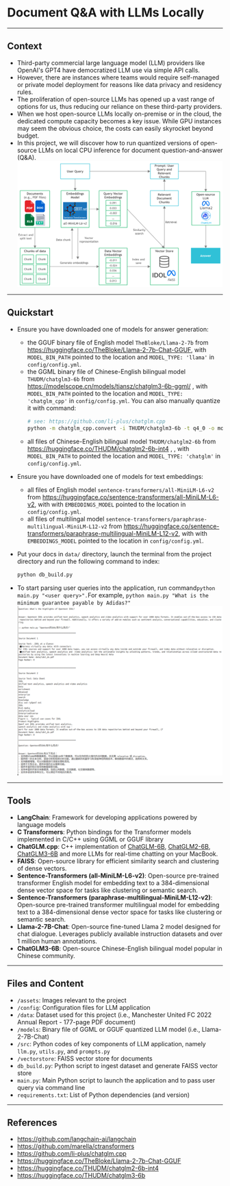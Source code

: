 # Document Q&A with LLMs Locally
___

## Context
- Third-party commercial large language model (LLM) providers like OpenAI's GPT4 have democratized LLM use via simple API calls. 
- However, there are instances where teams would require self-managed or private model deployment for reasons like data privacy and residency rules.
- The proliferation of open-source LLMs has opened up a vast range of options for us, thus reducing our reliance on these third-party providers.
- When we host open-source LLMs locally on-premise or in the cloud, the dedicated compute capacity becomes a key issue. While GPU instances may seem the obvious choice, the costs can easily skyrocket beyond budget.
- In this project, we will discover how to run quantized versions of open-source LLMs on local CPU inference for document question-and-answer (Q&A).
![architecture](assets/diagram_flow.png)
___

## Quickstart
- Ensure you have downloaded one of models for answer generation:
  - the GGUF binary file of English model `TheBloke/Llama-2-7b` from https://huggingface.co/TheBloke/Llama-2-7b-Chat-GGUF, with `MODEL_BIN_PATH` pointed to the location and `MODEL_TYPE: 'llama'` in `config/config.yml`.
  - the GGML binary file of Chinese-English bilingual model `THUDM/chatglm3-6b` from https://modelscope.cn/models/tiansz/chatglm3-6b-ggml/ , with `MODEL_BIN_PATH` pointed to the location and `MODEL_TYPE: 'chatglm_cpp'` in `config/config.yml`.
    You can also manually quantize it with command:
    ```bash
    # see: https://github.com/li-plus/chatglm.cpp
    python -m chatglm_cpp.convert -i THUDM/chatglm3-6b -t q4_0 -o models/chatglm3-6b-ggml.q4_0.bin
    ```
  - all files of Chinese-English bilingual model  `THUDM/chatglm2-6b` from https://huggingface.co/THUDM/chatglm2-6b-int4 , , with `MODEL_BIN_PATH` to pointed the location and `MODEL_TYPE: 'chatglm'` in `config/config.yml`.

- Ensure you have downloaded one of models for text embeddings:
  - all files of English model `sentence-transformers/all-MiniLM-L6-v2` from https://huggingface.co/sentence-transformers/all-MiniLM-L6-v2, with with `EMBEDDINGS_MODEL` pointed to the location in `config/config.yml`.
  - all files of multilingal model `sentence-transformers/paraphrase-multilingual-MiniLM-L12-v2` from https://huggingface.co/sentence-transformers/paraphrase-multilingual-MiniLM-L12-v2, with with `EMBEDDINGS_MODEL` pointed to the location in `config/config.yml`.

- Put your docs in `data/` directory, launch the terminal from the project directory and run the following command to index:
  ```bash
  python db_build.py
  ```

- To start parsing user queries into the application, run  command`python main.py "<user query>".`For example, `python main.py "What is the minimum guarantee payable by Adidas?"`
  ![Alt text](assets/qa_output.png)
___
## Tools
- **LangChain**: Framework for developing applications powered by language models
- **C Transformers**: Python bindings for the Transformer models implemented in C/C++ using GGML or GGUF library
- **ChatGLM.cpp**: C++ implementation of [ChatGLM-6B](https://github.com/THUDM/ChatGLM-6B), [ChatGLM2-6B](https://github.com/THUDM/ChatGLM2-6B), [ChatGLM3-6B](https://github.com/THUDM/ChatGLM3) and more LLMs for real-time chatting on your MacBook.
- **FAISS**: Open-source library for efficient similarity search and clustering of dense vectors.
- **Sentence-Transformers (all-MiniLM-L6-v2)**: Open-source pre-trained transformer English model for embedding text to a 384-dimensional dense vector space for tasks like clustering or semantic search.
- **Sentence-Transformers (paraphrase-multilingual-MiniLM-L12-v2)**: Open-source pre-trained transformer multilingual model for embedding text to a 384-dimensional dense vector space for tasks like clustering or semantic search.
- **Llama-2-7B-Chat**: Open-source fine-tuned Llama 2 model designed for chat dialogue. Leverages publicly available instruction datasets and over 1 million human annotations. 
- **ChatGLM3-6B**: Open-source Chinese-English bilingual model popular in Chinese community.

___
## Files and Content
- `/assets`: Images relevant to the project
- `/config`: Configuration files for LLM application
- `/data`: Dataset used for this project (i.e., Manchester United FC 2022 Annual Report - 177-page PDF document)
- `/models`: Binary file of GGML or GGUF quantized LLM model (i.e., Llama-2-7B-Chat) 
- `/src`: Python codes of key components of LLM application, namely `llm.py`, `utils.py`, and `prompts.py`
- `/vectorstore`: FAISS vector store for documents
- `db_build.py`: Python script to ingest dataset and generate FAISS vector store
- `main.py`: Main Python script to launch the application and to pass user query via command line
- `requirements.txt`: List of Python dependencies (and version)
___

## References
- https://github.com/langchain-ai/langchain
- https://github.com/marella/ctransformers
- https://github.com/li-plus/chatglm.cpp
- https://huggingface.co/TheBloke/Llama-2-7b-Chat-GGUF
- https://huggingface.co/THUDM/chatglm2-6b-int4
- https://huggingface.co/THUDM/chatglm3-6b
